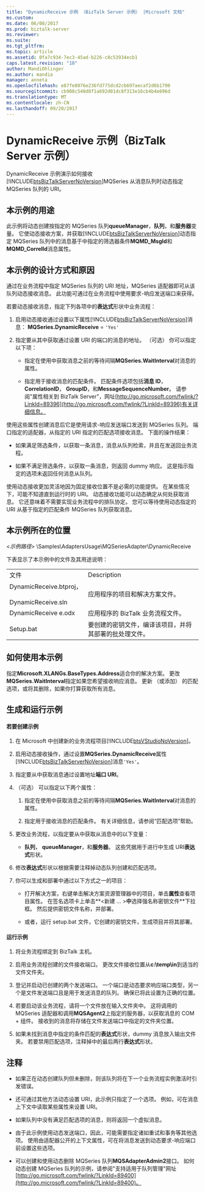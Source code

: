 ```yaml
---
title: "DynamicReceive 示例 （BizTalk Server 示例） |Microsoft 文档"
ms.custom: 
ms.date: 06/08/2017
ms.prod: biztalk-server
ms.reviewer: 
ms.suite: 
ms.tgt_pltfrm: 
ms.topic: article
ms.assetid: 0fa7c934-7ec3-45ad-b226-c8c53934ecb1
caps.latest.revision: "18"
author: MandiOhlinger
ms.author: mandia
manager: anneta
ms.openlocfilehash: e87fe8076e236fd775dcd2cb697aecaf2d6b1790
ms.sourcegitcommit: cb908c540d8f1a692d01dc8f313e16cb4b4e696d
ms.translationtype: MT
ms.contentlocale: zh-CN
ms.lasthandoff: 09/20/2017
---
```

# <a name="dynamicreceive-sample-biztalk-server-sample"></a>DynamicReceive 示例（BizTalk Server 示例）
DynamicReceive 示例演示如何接收[!INCLUDE[btsBizTalkServerNoVersion](../includes/btsbiztalkservernoversion-md.md)]MQSeries 从消息队列时动态指定 MQSeries 队列的 URI。  
  
## <a name="what-this-sample-does"></a>本示例的用途  
 此示例将动态创建按指定的 MQSeries 队列**queueManager**，**队列**，和**服务器**变量。 它使动态接收方案，并获取[!INCLUDE[btsBizTalkServerNoVersion](../includes/btsbiztalkservernoversion-md.md)]动态指定 MQSeries 队列中的消息基于中指定的筛选器条件**MQMD_MsgId**和**MQMD_CorrelId**消息属性。  
  
## <a name="how-this-sample-was-designed-and-why"></a>本示例的设计方式和原因  
 通过在业务流程中指定 MQSeries 队列的 URI 地址，MQSeries 适配器即可从该队列动态接收消息。 此功能可通过在业务流程中使用要求-响应发送端口来获得。  
  
 若要动态接收消息，指定下列各项中的**表达式**形状中业务流程：  
  
1.  启用动态接收通过设置以下属性[!INCLUDE[btsBizTalkServerNoVersion](../includes/btsbiztalkservernoversion-md.md)]消息： **MQSeries.DynamicReceive** = `'Yes'`  
  
2.  指定要从其中获取通过设置 URI 的端口的消息的地址。 （可选） 你可以指定以下项：  
  
    -   指定在使用中获取消息之前的等待间隔**MQSeries.WaitInterval**对消息的属性。  
  
    -   指定用于接收消息的匹配条件。 匹配条件选项包括**消息 ID**， **CorrelationID**， **GroupID**，和**MessageSequenceNumber**。 请参阅"属性相关到 BizTalk Server"，网址[http://go.microsoft.com/fwlink/?LinkId=89396](http://go.microsoft.com/fwlink/?LinkId=89396)有关详细信息。  
  
 使用这些属性创建消息后它是使用请求-响应发送端口发送到 MQSeries 队列。 端口指定的适配器，从指定的 URI 指定的匹配选项接收消息。 下面的操作结果：  
  
-   如果满足筛选条件，以获取一条消息，消息从队列检索，并且在发送回业务流程。  
  
-   如果不满足筛选条件，以获取一条消息，则返回 dummy 响应。 这是指示指定的选项未返回任何消息从队列。  
  
 使用动态接收更加灵活地因为固定接收位置不是必需的功能提供。 在某些情况下，可能不知道直到运行时的 URI。 动态接收功能可以动态确定从何处获取消息。 它还意味着不需要实现业务流程中的排队协定。  您可以等待使用动态指定的 URI 从基于指定的匹配条件 MQSeries 队列获取消息。  
  
## <a name="where-to-find-this-sample"></a>本示例所在的位置  
 \<*示例路径*> \Samples\AdaptersUsage\MQSeriesAdapter\DynamicReceive  
  
 下表显示了本示例中的文件及其用途说明：  
  
|||  
|-|-|  
|文件|Description|  
|DynamicReceive.btproj，<br /><br /> DynamicReceive.sln|应用程序的项目和解决方案文件。|  
|DynamicReceive e.odx|应用程序的 BizTalk 业务流程文件。|  
|Setup.bat|要创建的密钥文件，编译该项目，并将其部署的批处理文件。|  
  
## <a name="how-to-use-this-sample"></a>如何使用本示例  
 指定**Microsoft.XLANGs.BaseTypes.Address**适合你的解决方案。 更改**MQSeries.WaitInterval**指定如果您希望接收响应消息。 更新 （或添加） 的匹配选项，或将其删除，如果你打算获取所有消息。  
  
## <a name="building-and-running-the-sample"></a>生成和运行示例  
  
#### <a name="to-create-the-sample"></a>若要创建示例  
  
1.  在 Microsoft 中创建新的业务流程项目[!INCLUDE[btsVStudioNoVersion](../includes/btsvstudionoversion-md.md)]。  
  
2.  启用动态接收操作，通过设置**MQSeries.DynamicReceive**属性[!INCLUDE[btsBizTalkServerNoVersion](../includes/btsbiztalkservernoversion-md.md)]消息`'Yes'`。  
  
3.  指定要从中获取消息通过设置地址**端口 URI**。  
  
4.  （可选） 可以指定以下两个属性：  
  
    1.  指定在使用中获取消息之前的等待间隔**MQSeries.WaitInterval**对消息的属性。  
  
    2.  指定用于接收消息的匹配条件。 有关详细信息，请参阅“匹配选项”帮助。  
  
5.  更改业务流程，以指定要从中获取从消息中的以下变量：  
  
    -   **队列**， **queueManager**，和**服务器**。 这些凭据用于进行中生成 URI**表达式**形状。  
  
6.  修改**表达式**形状以根据需要注释掉动态队列创建和匹配选项。  
  
7.  你可以生成和部署中通过以下方式之一的项目：  
  
    -   打开解决方案，右键单击解决方案资源管理器中的项目，单击**属性**查看项目属性。 在签名选项卡上单击**\<新建 … >**中**选择强名称密钥文件**下拉框。 然后提供密钥文件名称，并部署。  
  
    -   或者，运行 setup.bat 文件，它创建的密钥文件，生成项目并将其部署。  
  
#### <a name="to-run-the-sample"></a>运行示例  
  
1.  将业务流程绑定到 BizTalk 主机。  
  
2.  启用业务流程创建的文件接收端口。 更改文件接收位置从**c:\temp\in**到适当的文件文件夹。  
  
3.  登记并启动已创建的两个发送端口。 一个端口是动态要求响应端口类型，另一个是文件发送端口且是用于发送消息的队列。 确保已将此设置为正确的位置。  
  
4.  若要启动该业务流程，请将一个文件放在输入文件夹中。 这将调用的 MQSeries 适配器和调用**MQSAgent2**上指定的服务器，以获取消息的 COM + 组件。 接收到的消息将存储在文件发送端口中指定的文件夹位置。  
  
5.  如果未找到消息中指定的条件匹配的**表达式**形状，dummy 消息放入输出文件夹。 若要禁用匹配选项，注释掉中的最后两行**表达式**形状。  
  
## <a name="comments"></a>注释  
  
-   如果正在动态创建队列但未删除，则该队列将在下一个业务流程实例激活时引发错误。  
  
-   还可通过其他方法动态设置 URI，此示例只指定了一个选项。 例如，可在消息上下文中读取某些属性来设置 URI。  
  
-   如果队列中没有满足匹配选项的消息，则将返回一个虚拟消息。  
  
-   由于此示例使用动态发送端口，因此，可能需要指定诸如重试和事务等其他选项。 使用由适配器公开的上下文属性，可在将消息发送到动态要求-响应端口前设置这些选项。  
  
-   可以创建和使用动态删除 MQSeries 队列**MQSAdapterAdmin2**接口。 如何动态创建 MQSeries 队列的示例，请参阅"支持适用于队列管理"网址[http://go.microsoft.com/fwlink/?LinkId=89400](http://go.microsoft.com/fwlink/?LinkId=89400)。